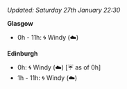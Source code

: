 *Updated: Saturday 27th January 22:30*

**Glasgow**

* 0h - 11h: :cyclone: Windy (:cloud:)

**Edinburgh**

* 0h: :cyclone: Windy (:cloud:) [:umbrella: as of 0h]
* 1h - 11h: :cyclone: Windy (:cloud:)

